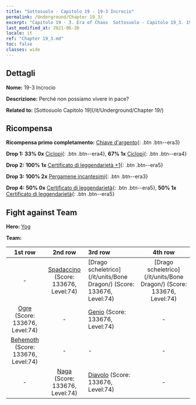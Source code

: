 ```yaml
---
title: "Sottosuolo - Capitolo 19 - 19-3 Incrocio"
permalink: /Underground/Chapter 19_3/
excerpt: "Capitolo 19 - 3. Era of Chaos  Sottosuolo - Capitolo 19_3. 19-3 Incrocio"
last_modified_at: 2021-06-30
locale: it
ref: "Chapter 19_3.md"
toc: false
classes: wide
---
```


## Dettagli

 **Nome:** 19-3 Incrocio

 **Descrizione:** Perché non possiamo vivere in pace?

 **Related to:** [Sottosuolo Capitolo 19](/it/Underground/Chapter 19/)

## Ricompensa

 **Ricompensa primo completamento:** [Chiave d'argento](/ItemsIT/con_693/){: .btn .btn--era3}

 **Drop 1:** **33% 0x** [Ciclopi](/ItemsIT/unt_222/){: .btn .btn--era4}, **67% 1x** [Ciclopi](/ItemsIT/unt_222/){: .btn .btn--era4}

 **Drop 2:** **100% 1x** [Certificato di leggendarietà +1](/ItemsIT/mat_74/){: .btn .btn--era5}

 **Drop 3:** **100% 2x** [Pergamene incantesimi](/ItemsIT/con_694/){: .btn .btn--era3}

 **Drop 4:** **50% 0x** [Certificato di leggendarietà](/ItemsIT/mat_67/){: .btn .btn--era5}, **50% 1x** [Certificato di leggendarietà](/ItemsIT/mat_67/){: .btn .btn--era5}


## Fight against Team
 **Hero:** [Yog](/it/heroes/Yog/)

 **Team:**


  | 1st row | 2nd row | 3rd row | 4th row |
  |:----:|:----:|:----|:----:|
  | - | [Spadaccino](/it/units/Swordsman/) (Score: 133676, Level:74)  | [Drago scheletrico](/it/units/Bone Dragon/) (Score: 133676, Level:74)  | [Drago scheletrico](/it/units/Bone Dragon/) (Score: 133676, Level:74)  |
  | [Ogre](/it/units/Ogre/) (Score: 133676, Level:74)  | - | [Genio](/it/units/Genie/) (Score: 133676, Level:74)  | - |
  | [Behemoth](/it/units/Behemoth/) (Score: 133676, Level:74)  | - | - | - |
  | - | [Naga](/it/units/Naga/) (Score: 133676, Level:74)  | [Diavolo](/it/units/Devil/) (Score: 133676, Level:74)  | - |



